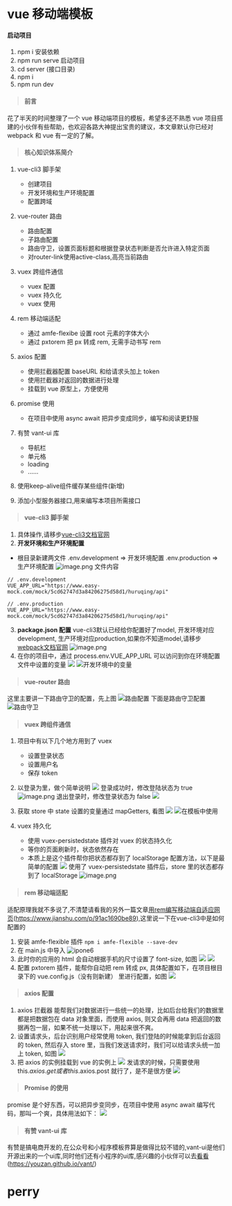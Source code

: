 # vue 移动端模板

#### 启动项目
1. npm i 安装依赖
1. npm run serve 启动项目
1. cd server  (接口目录)
1. npm i 
1. npm run dev


>#### 前言
花了半天的时间整理了一个 vue 移动端项目的模板，希望多还不熟悉 vue 项目搭建的小伙伴有些帮助，也欢迎各路大神提出宝贵的建议，本文章默认你已经对 webpack 和 vue 有一定的了解。

>#### 核心知识体系简介
1. vue-cli3 脚手架
    * 创建项目
    * 开发环境和生产环境配置
    * 配置跨域
    
2. vue-router 路由
    * 路由配置
    * 子路由配置
    * 路由守卫，设置页面标题和根据登录状态判断是否允许进入特定页面
    * 对router-link使用active-class,高亮当前路由
    
3. vuex 跨组件通信
    * vuex 配置
    * vuex 持久化
    * vuex 使用
    
4. rem 移动端适配
    * 通过 amfe-flexibe 设置 root 元素的字体大小
    * 通过 pxtorem 把 px 转成 rem, 无需手动书写 rem
    
5. axios 配置
    * 使用拦截器配置 baseURL 和给请求头加上 token
    * 使用拦截器对返回的数据进行处理
    * 挂载到 vue 原型上，方便使用
    
6. promise 使用
    
    * 在项目中使用 async await 把异步变成同步，编写和阅读更舒服
    
7. 有赞 vant-ui 库
    * 导航栏
    * 单元格
    * loading
    * ......
    
8. 使用keep-alive组件缓存某些组件(新增)

9. 添加小型服务器接口,用来编写本项目所需接口

    

>####  vue-cli3 脚手架
1. 具体操作,请移步[vue-cli3文档官网]( [https://cli.vuejs.org/zh/guide/installation.html](https://links.jianshu.com/go?to=https%3A%2F%2Fcli.vuejs.org%2Fzh%2Fguide%2Finstallation.html)
)
2. **开发环境和生产环境配置**
  * 根目录新建两文件 .env.development => 开发环境配置  .env.production => 生产环境配置
![image.png](https://upload-images.jianshu.io/upload_images/7177443-4f2c42f1c1bc4439.png?imageMogr2/auto-orient/strip%7CimageView2/2/w/1240)
文件内容

```
// .env.development
VUE_APP_URL="https://www.easy-mock.com/mock/5cd62747d3a84206275d58d1/huruqing/api"
```

```
// .env.production
VUE_APP_URL="https://www.easy-mock.com/mock/5cd62747d3a84206275d58d1/huruqing/api"
```

3. **package.json 配置**
vue-cli3默认已经给你配置好了model, 开发环境对应development, 生产环境对应production,如果你不知道model,请移步[webpack文档官网]([https://www.webpackjs.com/](https://www.webpackjs.com/)
)
![image.png](https://upload-images.jianshu.io/upload_images/7177443-5e9e447da363cfca.png?imageMogr2/auto-orient/strip%7CimageView2/2/w/1240)
4. 在你的项目中，通过  process.env.VUE_APP_URL 可以访问到你在环境配置文件中设置的变量
![](https://upload-images.jianshu.io/upload_images/7177443-d585aa842e655950.png?imageMogr2/auto-orient/strip%7CimageView2/2/w/1240)
![开发环境中的变量](https://upload-images.jianshu.io/upload_images/7177443-02325513adfb846f.png?imageMogr2/auto-orient/strip%7CimageView2/2/w/1240)

>####  vue-router 路由
这里主要讲一下路由守卫的配置，先上图
![路由配置](https://upload-images.jianshu.io/upload_images/7177443-5f45913a5d70bf4d.png?imageMogr2/auto-orient/strip%7CimageView2/2/w/1240)
下面是路由守卫配置
![路由守卫](https://upload-images.jianshu.io/upload_images/7177443-a935a3506fd9f567.png?imageMogr2/auto-orient/strip%7CimageView2/2/w/1240)

>####  vuex 跨组件通信
1. 项目中有以下几个地方用到了 vuex
    * 设置登录状态
    * 设置用户名
    * 保存 token
2. 以登录为里，做个简单说明
![](https://upload-images.jianshu.io/upload_images/7177443-825e2e816a49413b.png?imageMogr2/auto-orient/strip%7CimageView2/2/w/1240)
登录成功时，修改登陆状态为 true
![image.png](https://upload-images.jianshu.io/upload_images/7177443-906c4cc3e5713830.png?imageMogr2/auto-orient/strip%7CimageView2/2/w/1240)
退出登录时，修改登录状态为 false
![](https://upload-images.jianshu.io/upload_images/7177443-1da2a2e9208c1872.png?imageMogr2/auto-orient/strip%7CimageView2/2/w/1240)
4. 获取 store 中 state 设置的变量通过 mapGetters, 看图
![](https://upload-images.jianshu.io/upload_images/7177443-61be719b7d9c8a43.png?imageMogr2/auto-orient/strip%7CimageView2/2/w/1240)
![在模板中使用](https://upload-images.jianshu.io/upload_images/7177443-8b2c372f88a0f59e.png?imageMogr2/auto-orient/strip%7CimageView2/2/w/1240)

3. vuex 持久化
    * 使用 vuex-persistedstate 插件对 vuex 的状态持久化
    * 等你的页面刷新时，状态依然存在
    * 本质上是这个插件帮你把状态都存到了 localStorage
配置方法，以下是最简单的配置
![](https://upload-images.jianshu.io/upload_images/7177443-0aa53dbad9057879.png?imageMogr2/auto-orient/strip%7CimageView2/2/w/1240)
使用了 vuex-persistedstate 插件后，store 里的状态都存到了 localStorage
![image.png](https://upload-images.jianshu.io/upload_images/7177443-9cf6e3db49baf726.png?imageMogr2/auto-orient/strip%7CimageView2/2/w/1240)

>#### rem 移动端适配
适配原理我就不多说了,不清楚请看我的另外一篇文章[用rem编写移动端自适应网页](https://www.jianshu.com/p/91ac1690be89)(https://www.jianshu.com/p/91ac1690be89),这里说一下在vue-cli3中是如何配置的
1. 安装 amfe-flexible 插件 ```npm i amfe-flexible --save-dev```
2. 在 main.js 中导入
![ipone6](https://upload-images.jianshu.io/upload_images/7177443-05c1792eb5cfab79.png?imageMogr2/auto-orient/strip%7CimageView2/2/w/1240)
3. 此时你的应用的 html 会自动根据手机的尺寸设置了 font-size, 如图
![](https://upload-images.jianshu.io/upload_images/7177443-5ea467230b5426e0.png?imageMogr2/auto-orient/strip%7CimageView2/2/w/1240)
![](https://upload-images.jianshu.io/upload_images/7177443-ee3e3fda5ec57b39.png?imageMogr2/auto-orient/strip%7CimageView2/2/w/1240)
4. 配置 pxtorem 插件，能帮你自动把 rem 转成 px, 具体配置如下，在项目根目录下的 vue.config.js（没有则新建）
里进行配置，如图
![](https://upload-images.jianshu.io/upload_images/7177443-2b6e79201971d86d.png?imageMogr2/auto-orient/strip%7CimageView2/2/w/1240)

>####  axios 配置
1. axios 拦截器
能帮我们对数据进行一些统一的处理，比如后台给我们的数据里都是把数据包在 data 对象里面，而使用 axios, 则又会再用 data 把返回的数据再包一层，如果不统一处理以下，用起来很不爽。
2. 设置请求头，后台识别用户经常使用 token, 我们登陆的时候能拿到后台返回的 token, 然后存入 store 里，当我们发送请求时，我们可以给请求头统一加上 token, 如图
![](https://upload-images.jianshu.io/upload_images/7177443-2a42eb0010cde4a1.png?imageMogr2/auto-orient/strip%7CimageView2/2/w/1240)
3. 把 axios 的实例挂载到 vue 的实例上
![](https://upload-images.jianshu.io/upload_images/7177443-5163a952efbac676.png?imageMogr2/auto-orient/strip%7CimageView2/2/w/1240)
发请求的时候，只需要使用 this.$axios.get 或者 this.$axios.post 就行了，是不是很方便
![](https://upload-images.jianshu.io/upload_images/7177443-5a0bd9bbec047aa7.png?imageMogr2/auto-orient/strip%7CimageView2/2/w/1240)

>#### Promise 的使用
promise 是个好东西，可以把异步变同步，在项目中使用 async await 编写代码，那叫一个爽，具体用法如下：
![](https://upload-images.jianshu.io/upload_images/7177443-9f357fbd0a04215a.png?imageMogr2/auto-orient/strip%7CimageView2/2/w/1240)

>#### 有赞 vant-ui 库
有赞是搞电商开发的,在公众号和小程序模板界算是做得比较不错的,vant-ui是他们开源出来的一个ui库,同时他们还有小程序的ui库,感兴趣的小伙伴可以去[看看](https://youzan.github.io/vant/)(https://youzan.github.io/vant/)

>


# perry
